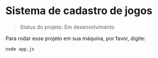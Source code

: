 <h1>Sistema de cadastro de jogos</h1>

>Status do projeto: Em desenvolvimento

Para rodar esse projeto em sua máquina, por favor, digite:

```
node app.js
```
